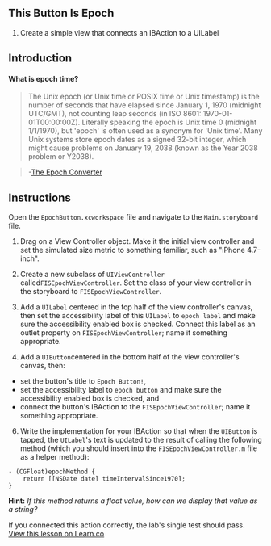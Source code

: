 

## This Button Is Epoch

1. Create a simple view that connects an IBAction to a UILabel

## Introduction

#### What is epoch time?
  > The Unix epoch (or Unix time or POSIX time or Unix timestamp) is the number of seconds that have elapsed since January 1, 1970 (midnight UTC/GMT), not counting leap seconds (in ISO 8601: 1970-01-01T00:00:00Z). Literally speaking the epoch is Unix time 0 (midnight 1/1/1970), but 'epoch' is often used as a synonym for 'Unix time'. Many Unix systems store epoch dates as a signed 32-bit integer, which might cause problems on January 19, 2038 (known as the Year 2038 problem or Y2038).

  >-[The Epoch Converter](http://www.epochconverter.com)

## Instructions

Open the `EpochButton.xcworkspace` file and navigate to the `Main.storyboard` file.

1. Drag on a View Controller object. Make it the initial view controller and set the simulated size metric to something familiar, such as "iPhone 4.7-inch".

2. Create a new subclass of `UIViewController` called`FISEpochViewController`. Set the class of your view controller in the storyboard to `FISEpochViewController`.

3. Add a `UILabel` centered in the top half of the view controller's canvas, then set the accessibility label of this `UILabel` to `epoch label` and make sure the accessibility enabled box is checked. Connect this label as an outlet property on `FISEpochViewController`; name it something appropriate.

4. Add a `UIButton`centered in the bottom half of the view controller's canvas, then:
  * set the button's title to `Epoch Button!`,
  * set the accessibility label to `epoch button` and make sure the accessibility enabled box is checked, and
  * connect the button's IBAction to the `FISEpochViewController`; name it something appropriate.

6. Write the implementation for your IBAction so that when the `UIButton` is tapped, the `UILabel`'s text is updated to the result of calling the following method (which you should insert into the `FISEpochViewController.m` file as a helper method):

```objc
- (CGFloat)epochMethod {
    return [[NSDate date] timeIntervalSince1970];
}
```

**Hint:** *If this method returns a float value, how can we display that value as a string?*

If you connected this action correctly, the lab's single test should pass.
<a href='https://learn.co/lessons/this-button-is-epoch' data-visibility='hidden'>View this lesson on Learn.co</a>
